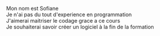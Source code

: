 Mon nom est Sofiane  
Je n'ai pas du tout d'experience en programmation  
J'aimerai maitriser le codage grace a ce cours  
Je souhaiterai savoir créer un logiciel à la fin de la formation  
